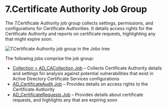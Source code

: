# 7.Certificate Authority Job Group

The 7.Certificate Authority job group collects settings, permissions, and configurations for
Certificate Authorities. It details access rights for the Certificate Authority and reports on
certificate requests, highlighting any that might expire soon.

![7.Certificate Authority job group in the Jobs tree](/img/product_docs/accessanalyzer/admin/hostmanagement/jobstree.webp)

The following jobs comprise the job group:

- [Collection > AD_CACollection Job](/docs/accessanalyzer/12.0/solutions/active-directory/certificate-authority/ad-ca-collection.md) – Collects Certificate Authority details
  and settings for analysis against potential vulnerabilities that exist in Active Directory
  Certificate Services configurations
- [AD_CertificateAudit Job](/docs/accessanalyzer/12.0/solutions/active-directory/certificate-authority/ad-certificate-audit.md) – Provides details on access rights to the
  Certificate Authority
- [AD_CertificateRequests Job](/docs/accessanalyzer/12.0/solutions/active-directory/certificate-authority/ad-certificate-requests.md) – Provides details about certificate
  requests, and highlights any that are expiring soon

